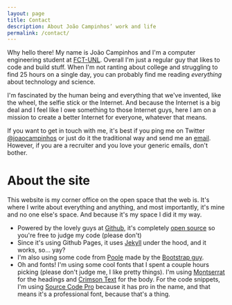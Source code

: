 ```yaml
---
layout: page
title: Contact
description: About João Campinhos’ work and life
permalink: /contact/
---
```


Why hello there! My name is João Campinhos and I'm a computer engineering student at [FCT-UNL](http://www.fct.unl.pt/). Overall I'm just a regular guy that likes to code and build stuff. When I'm not ranting about college and struggling to find 25 hours on a single day, you can probably find me reading *everything* about technology and science.

I'm fascinated by the human being and everything that we've invented, like the wheel, the selfie stick or the Internet. And because the Internet is a big deal and I feel like I owe something to those Internet guys, here I am on a mission to create a better Internet for everyone, whatever that means.

If you want to get in touch with me, it's best if you ping me on Twitter [@joaocampinhos](https://twitter.com/joaocampinhos) or just do it the traditional way and send me an [email](mailto:joao@campinhos.pt). However, if you are a recruiter and you love your generic emails, don't bother.

# About the site

This website is my corner office on the open space that the web is. It's where I write about everything and anything, and most importantly, it's mine and no one else's space. And because it's my space I did it my way.

+ Powered by the lovely guys at [Github](https://github.com/), it's completely [open source](https://github.com/joaocampinhos/blog) so you're free to judge my code (please don't)
+ Since it's using Github Pages, it uses [Jekyll](https://jekyllrb.com/) under the hood, and it works, so... yay?
+ I'm also using some code from [Poole](http://getpoole.com/) made by the [Bootstrap guy](https://twitter.com/mdo).
+ Oh and fonts! I'm using some cool fonts that I spent a couple hours picking (please don't judge me, I like pretty things). I'm using [Montserrat](https://www.google.com/fonts/specimen/Montserrat) for the headings and [Crimson Text](https://www.google.com/fonts/specimen/Crimson+Text) for the body. For the code snippets, I'm using [Source Code Pro](https://www.google.com/fonts/specimen/Source+Code+Pro) because it has pro in the name, and that means it's a professional font, because that's a thing.

